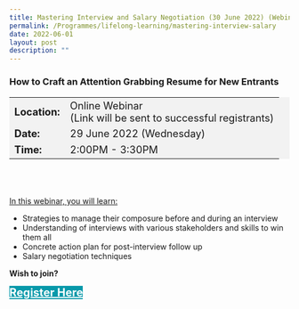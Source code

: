 ```yaml
---
title: Mastering Interview and Salary Negotiation (30 June 2022) (Webinar)
permalink: /Programmes/lifelong-learning/mastering-interview-salary
date: 2022-06-01
layout: post
description: ""
---
```

### How to Craft an Attention Grabbing Resume for New Entrants ###

<table  style="font-size:130%; background-color:#f2f2f2">
	<tbody>
		<tr>
			 <td><b>Location:</b></td><td>Online Webinar<br>(Link will be sent to successful registrants)</td>
		</tr>
		<tr>
		 <td><b>Date:</b> </td><td>29 June 2022 (Wednesday)</td>
		</tr>
		<tr>
			<td> <b>Time:</b> </td><td>2:00PM - 3:30PM</td>
		</tr>
	</tbody>
</table>

<div style="padding:35px 0 0 0">
	<p><u>In this webinar, you will learn:</u></p>
	<ul>
		<li>Strategies to manage their composure before and during an interview</li>
		<li>Understanding of interviews with various stakeholders and skills to win them all</li>
		<li>Concrete action plan for post-interview follow up</li>
		<li>Salary negotiation techniques</li>
	</ul>
</div>

<b>Wish to join?</b>
<div>
	<a href="https://go.gov.sg/vs-290622" style="font-size:20px; width:35%; height:60px; background-color:#0899AA; color:white" class="bp-button"><b>Register Here</b></a>
</div>